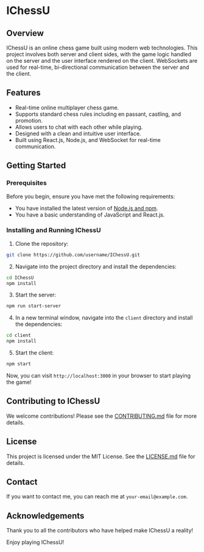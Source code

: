 # IChessU

## Overview

IChessU is an online chess game built using modern web technologies. This project involves both server and client sides, with the game logic handled on the server and the user interface rendered on the client. WebSockets are used for real-time, bi-directional communication between the server and the client.

## Features

- Real-time online multiplayer chess game.
- Supports standard chess rules including en passant, castling, and promotion.
- Allows users to chat with each other while playing.
- Designed with a clean and intuitive user interface.
- Built using React.js, Node.js, and WebSocket for real-time communication.

## Getting Started

### Prerequisites

Before you begin, ensure you have met the following requirements:

- You have installed the latest version of [Node.js and npm](https://nodejs.org/en/download/).
- You have a basic understanding of JavaScript and React.js.

### Installing and Running IChessU

1. Clone the repository:

```bash
git clone https://github.com/username/IChessU.git
```

2. Navigate into the project directory and install the dependencies:

```bash
cd IChessU
npm install
```

3. Start the server:

```bash
npm run start-server
```

4. In a new terminal window, navigate into the `client` directory and install the dependencies:

```bash
cd client
npm install
```

5. Start the client:

```bash
npm start
```

Now, you can visit `http://localhost:3000` in your browser to start playing the game!

## Contributing to IChessU

We welcome contributions! Please see the [CONTRIBUTING.md](CONTRIBUTING.md) file for more details.

## License

This project is licensed under the MIT License. See the [LICENSE.md](LICENSE.md) file for details.

## Contact

If you want to contact me, you can reach me at `your-email@example.com`.

## Acknowledgements

Thank you to all the contributors who have helped make IChessU a reality!

Enjoy playing IChessU!
